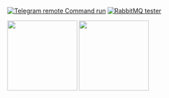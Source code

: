
[![Telegram remote Command run](https://github-readme-stats.vercel.app/api/pin/?username=MParvin&repo=TR-CMD)](https://github.com/MParvin/TR-CMD)
[![RabbitMQ tester](https://github-readme-stats.vercel.app/api/pin/?username=MParvin&repo=rabbitmq-tester)]([https://github.com/MParvin/TR-CMD](https://github.com/MParvin/rabbitmq-tester))

<img height="160em" src="https://github-readme-stats.vercel.app/api/top-langs/?username=mcornella&layout=compact&theme=vue">
  
<img height="160em" src="https://github-readme-stats.vercel.app/api?username=mparvin&show_icons=true&include_all_commits=true&custom_title=GitHub+Stats&theme=vue">
